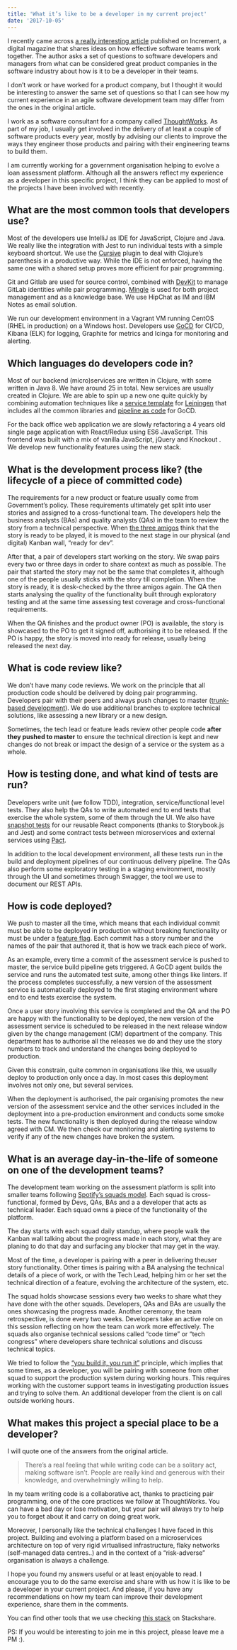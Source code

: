 ```yaml
---
title: 'What it’s like to be a developer in my current project'
date: '2017-10-05'
---
```


I recently came across [a really interesting article](https://increment.com/development/what-its-like-to-be-a-developer-at/) published on Increment, a digital magazine that shares ideas on how effective software teams work together. The author asks a set of questions to software developers and managers from what can be considered great product companies in the software industry about how is it to be a developer in their teams.

I don’t work or have worked for a product company, but I thought it would be interesting to answer the same set of questions so that I can see how my current experience in an agile software development team may differ from the ones in the original article.

I work as a software consultant for a company called [ThoughtWorks](https://www.thoughtworks.com/). As part of my job, I usually get involved in the delivery of at least a couple of software products every year, mostly by advising our clients to improve the ways they engineer those products and pairing with their engineering teams to build them.

I am currently working for a government organisation helping to evolve a loan assessment platform. Although all the answers reflect my experience as a developer in this specific project, I think they can be applied to most of the projects I have been involved with recently.

## What are the most common tools that developers use?

Most of the developers use IntelliJ as IDE for JavaScript, Clojure and Java. We really like the integration with Jest to run individual tests with a simple keyboard shortcut. We use the [Cursive](https://cursive-ide.com/) plugin to deal with Clojure’s parenthesis in a productive way. While the IDE is not enforced, having the same one with a shared setup proves more efficient for pair programming.

Git and Gitlab are used for source control, combined with [DevKit](https://github.com/saki/devkit) to manage GitLab identities while pair programming. [Mingle](https://www.thoughtworks.com/mingle/) is used for both project management and as a knowledge base. We use HipChat as IM and IBM Notes as email solution.

We run our development environment in a Vagrant VM running CentOS (RHEL in production) on a Windows host. Developers use [GoCD](https://www.gocd.org/) for CI/CD, Kibana (ELK) for logging, Graphite for metrics and Icinga for monitoring and alerting.

## Which languages do developers code in?

Most of our backend (micro)services are written in Clojure, with some written in Java 8. We have around 25 in total. New services are usually created in Clojure. We are able to spin up a new one quite quickly by combining automation techniques like a [service template](https://www.thoughtworks.com/radar/techniques/tailored-service-template) for [Leiningen](https://leiningen.org/) that includes all the common libraries and [pipeline as code](https://www.thoughtworks.com/radar/techniques/pipelines-as-code) for GoCD.

For the back office web application we are slowly refactoring a 4 years old single page application with React/Redux using ES6 JavaScript. This frontend was built with a mix of vanilla JavaScript, jQuery and Knockout . We develop new functionality features using the new stack.

## What is the development process like? (the lifecycle of a piece of committed code)

The requirements for a new product or feature usually come from Government’s policy. These requirements ultimately get split into user stories and assigned to a cross-functional team. The developers help the business analysts (BAs) and quality analysts (QAs) in the team to review the story from a technical perspective. When [the three amigos](<https://www.agilealliance.org/glossary/three-amigos/#q=~(filters~(postType~(~'page~'post~'aa_book~'aa_event_session~'aa_experience_report~'aa_glossary~'aa_research_paper~'aa_video)~tags~(~'three*20amigos))~searchTerm~'~sort~false~sortDirection~'asc~page~1)>) think that the story is ready to be played, it is moved to the next stage in our physical (and digital) Kanban wall, “ready for dev”.

After that, a pair of developers start working on the story. We swap pairs every two or three days in order to share context as much as possible. The pair that started the story may not be the same that completes it, although one of the people usually sticks with the story till completion. When the story is ready, it is desk-checked by the three amigos again. The QA then starts analysing the quality of the functionality built through exploratory testing and at the same time assessing test coverage and cross-functional requirements.

When the QA finishes and the product owner (PO) is available, the story is showcased to the PO to get it signed off, authorising it to be released. If the PO is happy, the story is moved into ready for release, usually being released the next day.

## What is code review like?

We don’t have many code reviews. We work on the principle that all production code should be delivered by doing pair programming. Developers pair with their peers and always push changes to master ([trunk-based development](https://paulhammant.com/2013/04/05/what-is-trunk-based-development/)). We do use additional branches to explore technical solutions, like assessing a new library or a new design.

Sometimes, the tech lead or feature leads review other people code **after they pushed to master** to ensure the technical direction is kept and new changes do not break or impact the design of a service or the system as a whole.

## How is testing done, and what kind of tests are run?

Developers write unit (we follow TDD), integration, service/functional level tests. They also help the QAs to write automated end to end tests that exercise the whole system, some of them through the UI. We also have [snapshot tests](https://storybook.js.org/testing/structural-testing/) for our reusable React components (thanks to Storybook.js and Jest) and some contract tests between microservices and external services using [Pact](https://docs.pact.io/).

In addition to the local development environment, all these tests run in the build and deployment pipelines of our continuous delivery pipeline. The QAs also perform some exploratory testing in a staging environment, mostly through the UI and sometimes through Swagger, the tool we use to document our REST APIs.

## How is code deployed?

We push to master all the time, which means that each individual commit must be able to be deployed in production without breaking functionality or must be under a [feature flag](https://martinfowler.com/articles/feature-toggles.html). Each commit has a story number and the names of the pair that authored it, that is how we track each piece of work.

As an example, every time a commit of the assessment service is pushed to master, the service build pipeline gets triggered. A GoCD agent builds the service and runs the automated test suite, among other things like linters. If the process completes successfully, a new version of the assessment service is automatically deployed to the first staging environment where end to end tests exercise the system.

Once a user story involving this service is completed and the QA and the PO are happy with the functionality to be deployed, the new version of the assessment service is scheduled to be released in the next release window given by the change management (CM) department of the company. This department has to authorise all the releases we do and they use the story numbers to track and understand the changes being deployed to production.

Given this constrain, quite common in organisations like this, we usually deploy to production only once a day. In most cases this deployment involves not only one, but several services.

When the deployment is authorised, the pair organising promotes the new version of the assessment service and the other services included in the deployment into a pre-production environment and conducts some smoke tests. The new functionality is then deployed during the release window agreed with CM. We then check our monitoring and alerting systems to verify if any of the new changes have broken the system.

## What is an average day-in-the-life of someone on one of the development teams?

The development team working on the assessment platform is split into smaller teams following [Spotify’s squads model](https://medium.com/project-management-learnings/spotify-squad-framework-part-i-8f74bcfcd761). Each squad is cross-functional, formed by Devs, QAs, BAs and a a developer that acts as technical leader. Each squad owns a piece of the functionality of the platform.

The day starts with each squad daily standup, where people walk the Kanban wall talking about the progress made in each story, what they are planing to do that day and surfacing any blocker that may get in the way.

Most of the time, a developer is pairing with a peer in delivering theuser story functionality. Other times is pairing with a BA analysing the technical details of a piece of work, or with the Tech Lead, helping him or her set the technical direction of a feature, evolving the architecture of the system, etc.

The squad holds showcase sessions every two weeks to share what they have done with the other squads. Developers, QAs and BAs are usually the ones showcasing the progress made. Another ceremony, the team retrospective, is done every two weeks. Developers take an active role on this session reflecting on how the team can work more effectively. The squads also organise technical sessions called “code time” or “tech congress” where developers share technical solutions and discuss technical topics.

We tried to follow the [“you build it, you run it”](https://www.thoughtworks.com/insights/blog/there-no-such-thing-devops-team) principle, which implies that some times, as a developer, you will be pairing with someone from other squad to support the production system during working hours. This requires working with the customer support teams in investigating production issues and trying to solve them. An additional developer from the client is on call outside working hours.

## What makes this project a special place to be a developer?

I will quote one of the answers from the original article.

> There’s a real feeling that while writing code can be a solitary act, making software isn’t. People are really kind and generous with their knowledge, and overwhelmingly willing to help.

In my team writing code is a collaborative act, thanks to practicing pair programming, one of the core practices we follow at ThoughtWorks. You can have a bad day or lose motivation, but your pair will always try to help you to forget about it and carry on doing great work.

Moreover, I personally like the technical challenges I have faced in this project. Building and evolving a platform based on a microservices architecture on top of very rigid virtualised infrastructure, flaky networks (self-managed data centres..) and in the context of a “risk-adverse” organisation is always a challenge.

I hope you found my answers useful or at least enjoyable to read. I encourage you to do the same exercise and share with us how it is like to be a developer in your current project. And please, if you have any recommendations on how my team can improve their development experience, share them in the comments.

You can find other tools that we use checking [this stack](https://stackshare.io/portovep/loan-assessment-platform) on Stackshare.

PS: If you would be interesting to join me in this project, please leave me a PM :).
